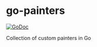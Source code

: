 # go-painters
[![GoDoc](https://godoc.org/github.com/Szewek/go-painters?status.svg)](https://godoc.org/github.com/Szewek/go-painters)

Collection of custom painters in Go
